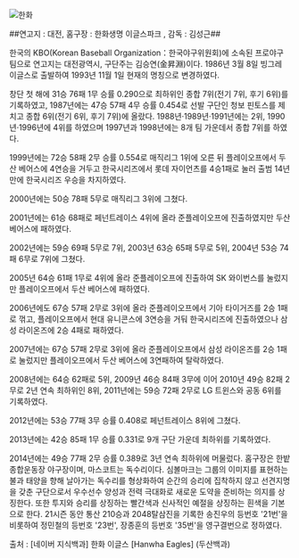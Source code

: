 ![한화](http://ncc.phinf.naver.net/ncc02/2011/10/7/94/5.jpg?type=w646)

##연고지 : 대전,  홈구장 : 한화생명 이글스파크 , 감독 : 김성근##

한국의 KBO(Korean Baseball Organization：한국야구위원회)에 소속된 프로야구팀으로 연고지는 대전광역시, 구단주는 김승연(金昇淵)이다. 1986년 3월 8일 빙그레 이글스로 출발하여 1993년 11월 1일 현재의 명칭으로 변경하였다.

창단 첫 해에 31승 76패 1무 승률 0.290으로 최하위인 종합 7위(전기 7위, 후기 6위)를 기록하였고, 1987년에는 47승 57패 4무 승률 0.454로 선발 구단인 청보 핀토스를 제치고 종합 6위(전기 6위, 후기 7위)에 올랐다. 1988년·1989년·1991년에는 2위, 1990년·1996년에 4위를 하였으며 1997년과 1998년에는 8개 팀 가운데서 종합 7위를 하였다. 

1999년에는 72승 58패 2무 승률 0.554로 매직리그 1위에 오른 뒤 플레이오프에서 두산 베어스에 4연승을 거두고 한국시리즈에서 롯데 자이언츠를 4승1패로 눌러 출범 14년 만에 한국시리즈 우승을 차지하였다. 

2000년에는 50승 78패 5무로 매직리그 3위에 그쳤다. 

2001년에는 61승 68패로 페넌트레이스 4위에 올라 준플레이오프에 진출하였지만 두산 베어스에 패하였다.

2002년에는 59승 69패 5무로 7위, 2003년 63승 65패 5무로 5위, 2004년 53승 74패 6무로 7위에 그쳤다. 

2005년 64승 61패 1무로 4위에 올라 준플레이오프에 진출하여 SK 와이번스를 눌렀지만 플레이오프에서 두산 베어스에 패하였다. 

2006년에도 67승 57패 2무로 3위에 올라 준플레이오프에서 기아 타이거즈를 2승 1패로 꺾고, 플레이오프에서 현대 유니콘스에 3연승을 거둬 한국시리즈에 진출하였으나 삼성 라이온즈에 2승 4패로 패하였다. 

2007년에는 67승 57패 2무로 3위에 올라 준플레이오프에서 삼성 라이온즈를 2승 1패로 눌렀지만 플레이오프에서 두산 베어스에 3연패하여 탈락하였다. 

2008년에는 64승 62패로 5위, 2009년 46승 84패 3무에 이어 2010년 49승 82패 2무로 2년 연속 최하위인 8위, 2011년에는 59승 72패 2무로 LG 트윈스와 공동 6위를 기록하였다. 

2012년에는 53승 77패 3무 승률 0.408로 페넌트레이스 8위에 그쳤다. 

2013년에는 42승 85패 1무 승률 0.331로 9개 구단 가운데 최하위를 기록하였다. 

2014년에는 49승 77패 2무 승률 0.389로 3년 연속 최하위에 머물렀다.    홈구장은 한밭종합운동장 야구장이며, 마스코트는 독수리이다. 심볼마크는 그룹의 이미지를 표현하는 불과 태양을 향해 날아가는 독수리를 형상화하여 순간의 승리에 집착하지 않고 선견지명을 갖춘 구단으로서 우수선수 양성과 전력 극대화로 새로운 도약을 준비하는 의지를 상징한다. 또한 투지와 승리를 상징하는 빨간색과 신사적인 예절을 상징하는 흰색을 기본으로 한다. 21시즌 동안 통산 210승과 2048탈삼진을 기록한 송진우의 등번호 '21번'을 비롯하여 정민철의 등번호 '23번', 장종훈의 등번호 '35번'을 영구결번으로 정하였다.

출처 : [네이버 지식백과] 한화 이글스 [Hanwha Eagles] (두산백과)
